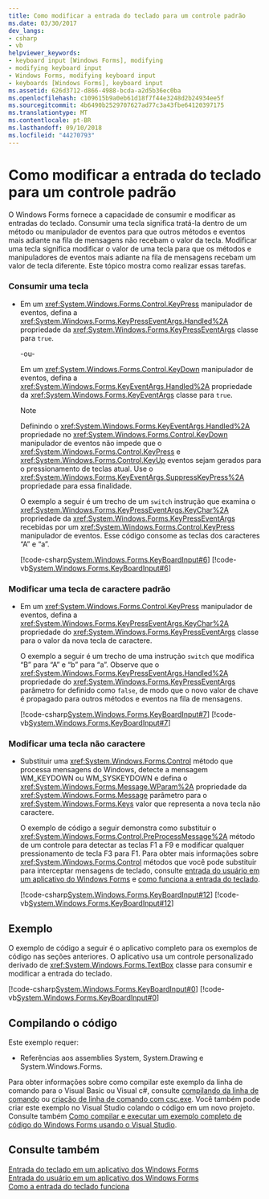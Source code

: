 ```yaml
---
title: Como modificar a entrada do teclado para um controle padrão
ms.date: 03/30/2017
dev_langs:
- csharp
- vb
helpviewer_keywords:
- keyboard input [Windows Forms], modifying
- modifying keyboard input
- Windows Forms, modifying keyboard input
- keyboards [Windows Forms], keyboard input
ms.assetid: 626d3712-d866-4988-bcda-a2d5b36ec0ba
ms.openlocfilehash: c109615b9a0eb61d18f7f44e3248d2b24934ee5f
ms.sourcegitcommit: 4b6490b2529707627ad77c3a43fbe64120397175
ms.translationtype: MT
ms.contentlocale: pt-BR
ms.lasthandoff: 09/10/2018
ms.locfileid: "44270793"
---
```

# <a name="how-to-modify-keyboard-input-to-a-standard-control"></a>Como modificar a entrada do teclado para um controle padrão
O Windows Forms fornece a capacidade de consumir e modificar as entradas do teclado. Consumir uma tecla significa tratá-la dentro de um método ou manipulador de eventos para que outros métodos e eventos mais adiante na fila de mensagens não recebam o valor da tecla. Modificar uma tecla significa modificar o valor de uma tecla para que os métodos e manipuladores de eventos mais adiante na fila de mensagens recebam um valor de tecla diferente. Este tópico mostra como realizar essas tarefas.  
  
### <a name="to-consume-a-key"></a>Consumir uma tecla  
  
-   Em um <xref:System.Windows.Forms.Control.KeyPress> manipulador de eventos, defina a <xref:System.Windows.Forms.KeyPressEventArgs.Handled%2A> propriedade da <xref:System.Windows.Forms.KeyPressEventArgs> classe para `true`.  
  
     -ou-  
  
     Em um <xref:System.Windows.Forms.Control.KeyDown> manipulador de eventos, defina a <xref:System.Windows.Forms.KeyEventArgs.Handled%2A> propriedade da <xref:System.Windows.Forms.KeyEventArgs> classe para `true`.  
  
    > [!NOTE]
    >  Definindo o <xref:System.Windows.Forms.KeyEventArgs.Handled%2A> propriedade no <xref:System.Windows.Forms.Control.KeyDown> manipulador de eventos não impede que o <xref:System.Windows.Forms.Control.KeyPress> e <xref:System.Windows.Forms.Control.KeyUp> eventos sejam gerados para o pressionamento de teclas atual. Use o <xref:System.Windows.Forms.KeyEventArgs.SuppressKeyPress%2A> propriedade para essa finalidade.  
  
     O exemplo a seguir é um trecho de um `switch` instrução que examina o <xref:System.Windows.Forms.KeyPressEventArgs.KeyChar%2A> propriedade da <xref:System.Windows.Forms.KeyPressEventArgs> recebidas por um <xref:System.Windows.Forms.Control.KeyPress> manipulador de eventos. Esse código consome as teclas dos caracteres “A” e “a”.  
  
     [!code-csharp[System.Windows.Forms.KeyBoardInput#6](../../../samples/snippets/csharp/VS_Snippets_Winforms/System.Windows.Forms.KeyboardInput/CS/form1.cs#6)]
     [!code-vb[System.Windows.Forms.KeyBoardInput#6](../../../samples/snippets/visualbasic/VS_Snippets_Winforms/System.Windows.Forms.KeyboardInput/VB/form1.vb#6)]  
  
### <a name="to-modify-a-standard-character-key"></a>Modificar uma tecla de caractere padrão  
  
-   Em um <xref:System.Windows.Forms.Control.KeyPress> manipulador de eventos, defina a <xref:System.Windows.Forms.KeyPressEventArgs.KeyChar%2A> propriedade do <xref:System.Windows.Forms.KeyPressEventArgs> classe para o valor da nova tecla de caractere.  
  
     O exemplo a seguir é um trecho de uma instrução `switch` que modifica “B” para “A” e “b” para “a”. Observe que o <xref:System.Windows.Forms.KeyPressEventArgs.Handled%2A> propriedade do <xref:System.Windows.Forms.KeyPressEventArgs> parâmetro for definido como `false`, de modo que o novo valor de chave é propagado para outros métodos e eventos na fila de mensagens.  
  
     [!code-csharp[System.Windows.Forms.KeyBoardInput#7](../../../samples/snippets/csharp/VS_Snippets_Winforms/System.Windows.Forms.KeyboardInput/CS/form1.cs#7)]
     [!code-vb[System.Windows.Forms.KeyBoardInput#7](../../../samples/snippets/visualbasic/VS_Snippets_Winforms/System.Windows.Forms.KeyboardInput/VB/form1.vb#7)]  
  
### <a name="to-modify-a-noncharacter-key"></a>Modificar uma tecla não caractere  
  
-   Substituir uma <xref:System.Windows.Forms.Control> método que processa mensagens do Windows, detecte a mensagem WM_KEYDOWN ou WM_SYSKEYDOWN e defina o <xref:System.Windows.Forms.Message.WParam%2A> propriedade da <xref:System.Windows.Forms.Message> parâmetro para o <xref:System.Windows.Forms.Keys> valor que representa a nova tecla não caractere.  
  
     O exemplo de código a seguir demonstra como substituir o <xref:System.Windows.Forms.Control.PreProcessMessage%2A> método de um controle para detectar as teclas F1 a F9 e modificar qualquer pressionamento de tecla F3 para F1. Para obter mais informações sobre <xref:System.Windows.Forms.Control> métodos que você pode substituir para interceptar mensagens de teclado, consulte [entrada do usuário em um aplicativo do Windows Forms](../../../docs/framework/winforms/user-input-in-a-windows-forms-application.md) e [como funciona a entrada do teclado](../../../docs/framework/winforms/how-keyboard-input-works.md).  
  
     [!code-csharp[System.Windows.Forms.KeyBoardInput#12](../../../samples/snippets/csharp/VS_Snippets_Winforms/System.Windows.Forms.KeyboardInput/CS/form1.cs#12)]
     [!code-vb[System.Windows.Forms.KeyBoardInput#12](../../../samples/snippets/visualbasic/VS_Snippets_Winforms/System.Windows.Forms.KeyboardInput/VB/form1.vb#12)]  
  
## <a name="example"></a>Exemplo  
 O exemplo de código a seguir é o aplicativo completo para os exemplos de código nas seções anteriores. O aplicativo usa um controle personalizado derivado de <xref:System.Windows.Forms.TextBox> classe para consumir e modificar a entrada do teclado.  
  
 [!code-csharp[System.Windows.Forms.KeyBoardInput#0](../../../samples/snippets/csharp/VS_Snippets_Winforms/System.Windows.Forms.KeyboardInput/CS/form1.cs#0)]
 [!code-vb[System.Windows.Forms.KeyBoardInput#0](../../../samples/snippets/visualbasic/VS_Snippets_Winforms/System.Windows.Forms.KeyboardInput/VB/form1.vb#0)]  
  
## <a name="compiling-the-code"></a>Compilando o código  
 Este exemplo requer:  
  
-   Referências aos assemblies System, System.Drawing e System.Windows.Forms.  
  
 Para obter informações sobre como compilar este exemplo da linha de comando para o Visual Basic ou Visual c#, consulte [compilando da linha de comando](~/docs/visual-basic/reference/command-line-compiler/building-from-the-command-line.md) ou [criação de linha de comando com csc.exe](~/docs/csharp/language-reference/compiler-options/command-line-building-with-csc-exe.md). Você também pode criar este exemplo no Visual Studio colando o código em um novo projeto.  Consulte também [Como compilar e executar um exemplo completo de código do Windows Forms usando o Visual Studio](https://msdn.microsoft.com/library/Bb129228\(v=vs.110\)).  
  
## <a name="see-also"></a>Consulte também  
 [Entrada do teclado em um aplicativo dos Windows Forms](../../../docs/framework/winforms/keyboard-input-in-a-windows-forms-application.md)  
 [Entrada do usuário em um aplicativo dos Windows Forms](../../../docs/framework/winforms/user-input-in-a-windows-forms-application.md)  
 [Como a entrada do teclado funciona](../../../docs/framework/winforms/how-keyboard-input-works.md)
